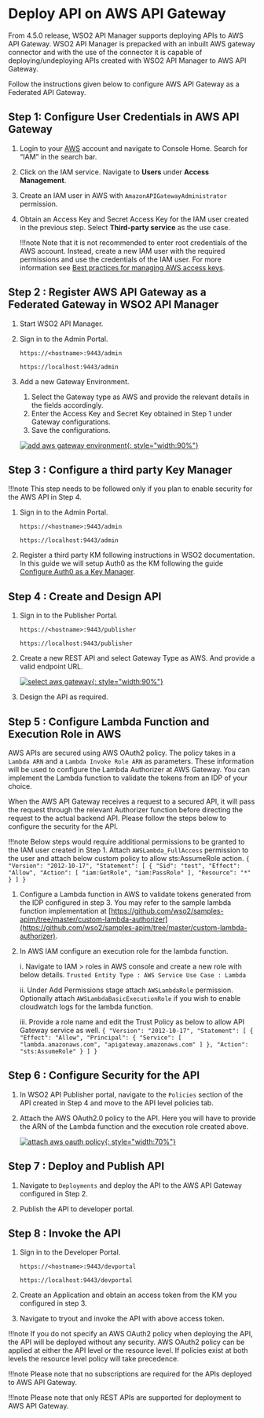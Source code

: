 
# Deploy API on AWS API Gateway

From 4.5.0 release, WSO2 API Manager supports deploying APIs to AWS API Gateway. WSO2 API Manager is prepacked with an inbuilt AWS gateway connector and with the use of the connector it is capable of deploying/undeploying APIs created with WSO2 API Manager to AWS API Gateway.

Follow the instructions given below to configure AWS API Gateway as a Federated API Gateway.

## Step 1: Configure User Credentials in AWS API Gateway

1. Login to your [AWS](https://console.aws.amazon.com/) account and navigate to Console Home. Search for “IAM” in the search bar.
2. Click on the IAM service. Navigate to **Users** under **Access Management**.
3. Create an IAM user in AWS with `AmazonAPIGatewayAdministrator` permission.
4. Obtain an Access Key and Secret Access Key for the IAM user created in the previous step. Select **Third-party service** as the use case.

    !!!note
        Note that it is not recommended to enter root credentials of the AWS account. Instead, create a new IAM user with the required permissions and use the credentials of the IAM user. For more information see [Best practices for managing AWS access keys](https://docs.aws.amazon.com/general/latest/gr/aws-access-keys-best-practices.html).

## Step 2 : Register AWS API Gateway as a Federated Gateway in WSO2 API Manager

1. Start WSO2 API Manager.

2. Sign in to the Admin Portal.

    `https://<hostname>:9443/admin`
   
    `https://localhost:9443/admin`

3. Add a new Gateway Environment.
    1. Select the Gateway type as AWS and provide the relevant details in the fields accordingly.
    2. Enter the Access Key and Secret Key obtained in Step 1 under Gateway configurations.
    3. Save the configurations.

    [![add aws gateway environment]({{base_path}}/assets/img/deploy/add-aws-gw-environment.png){: style="width:90%"}]({{base_path}}/assets/img/deploy/add-aws-gw-environment.png)

## Step 3 : Configure a third party Key Manager

!!!note
    This step needs to be followed only if you plan to enable security for the AWS API in Step 4.

1. Sign in to the Admin Portal.

    `https://<hostname>:9443/admin`

    `https://localhost:9443/admin`

2. Register a third party KM following instructions in WSO2 documentation. In this guide we will setup Auth0 as the KM following the guide [Configure Auth0 as a Key Manager](../../../../administer/key-managers/configure-auth0-connector/).

## Step 4 : Create and Design API

1. Sign in to the Publisher Portal.

    `https://<hostname>:9443/publisher`

    `https://localhost:9443/publisher`

2. Create a new REST API and select Gateway Type as AWS. And provide a valid endpoint URL.

    [![select aws gateway]({{base_path}}/assets/img/deploy/select-aws-gateway.png){: style="width:90%"}]({{base_path}}/assets/img/deploy/select-aws-gateway.png)

3. Design the API as required.

## Step 5 : Configure Lambda Function and Execution Role in AWS

AWS APIs are secured using AWS OAuth2 policy. The policy takes in a `Lambda ARN` and a `Lambda Invoke Role ARN` as parameters. These information will be used to configure the Lambda Authorizer at AWS Gateway. You can implement the Lambda function to validate the tokens from an IDP of your choice. 

When the AWS API Gateway receives a request to a secured API, it will pass the request through the relevant Authorizer function before directing the request to the actual backend API.
Please follow the steps below to configure the security for the API.

!!!note
    Below steps would require additional permissions to be granted to the IAM user created in Step 1. Attach `AWSLambda_FullAccess` permission to the user and attach below custom policy to allow sts:AssumeRole action.
    ```
    {
        "Version": "2012-10-17",
        "Statement": [
            {
            "Sid": "test",
            "Effect": "Allow",
            "Action": [
               "iam:GetRole",
               "iam:PassRole"
            ],
            "Resource": "*"
            }
        ]
    }
    ```

1. Configure a Lambda function in AWS to validate tokens generated from the IDP configured in step 3. You may refer to the sample lambda function implementation at [https://github.com/wso2/samples-apim/tree/master/custom-lambda-authorizer](https://github.com/wso2/samples-apim/tree/master/custom-lambda-authorizer). 

2. In AWS IAM configure an execution role for the lambda function.

    i. Navigate to IAM > roles in AWS console and create a new role with below details.
       ```
        Trusted Entity Type : AWS Service
        Use Case : Lambda
       ```

    ii. Under Add Permissions stage attach `AWSLambdaRole` permission. Optionally attach `AWSLambdaBasicExecutionRole` if you wish to enable cloudwatch logs for the lambda function.

    iii. Provide a role name and edit the Trust Policy as below to allow API Gateway service as well.
        ```
        {
            "Version": "2012-10-17",
            "Statement": [
                {
                    "Effect": "Allow",
                    "Principal": {
                        "Service": [
                            "lambda.amazonaws.com",
                            "apigateway.amazonaws.com"
                        ]
                    },
                    "Action": "sts:AssumeRole"
                }
            ]
        }
        ```

## Step 6 : Configure Security for the API

1. In WSO2 API Publisher portal, navigate to the `Policies` section of the API created in Step 4 and move to the API level policies tab.

2. Attach the AWS OAuth2.0 policy to the API. Here you will have to provide the ARN of the Lambda function and the execution role created above.

    [![attach aws oauth policy]({{base_path}}/assets/img/deploy/attach-aws-oauth-policy.png){: style="width:70%"}]({{base_path}}/assets/img/deploy/attach-aws-oauth-policy.png)

## Step 7 : Deploy and Publish API

1. Navigate to `Deployments` and deploy the API to the AWS API Gateway configured in Step 2.

2. Publish the API to developer portal. 

## Step 8 : Invoke the API

1. Sign in to the Developer Portal.

    `https://<hostname>:9443/devportal`

    `https://localhost:9443/devportal`

2. Create an Application and obtain an access token from the KM you configured in step 3. 

3. Navigate to tryout and invoke the API with above access token.

!!!note
    If you do not specify an AWS OAuth2 policy when deploying the API, the API will be deployed without any security. AWS OAuth2 policy can be applied at either the API level or the resource level. If policies exist at both levels the resource level policy will take precedence.

!!!note
    Please note that no subscriptions are required for the APIs deployed to AWS API Gateway.

!!!note
    Please note that only REST APIs are supported for deployment to AWS API Gateway.
